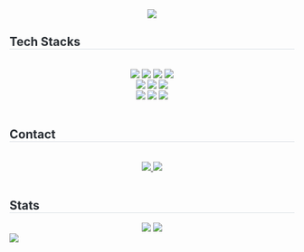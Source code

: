 <div align= "center">
    <img src="https://capsule-render.vercel.app/api?type=cylinder&color=ffffff&height=120&text=Welcome!&animation=blinking&fontColor=000000&fontSize=50" />
    </div>
    <div style="text-align: left;">
    <h2 style="border-bottom: 1px solid #d8dee4; color: #282d33;">Tech Stacks</h2> <br> 
    <div  align= "center"> <img src="https://img.shields.io/badge/Git-F05032?style=for-the-badge&logo=Git&logoColor=white">
          <img src="https://img.shields.io/badge/Github-181717?style=for-the-badge&logo=Github&logoColor=white">
          <img src="https://img.shields.io/badge/Linux-FCC624?style=for-the-badge&logo=Linux&logoColor=white">
          <img src="https://img.shields.io/badge/Notion-000000?style=for-the-badge&logo=Notion&logoColor=white"><br>
          <img src="https://img.shields.io/badge/Python-3776AB?style=for-the-badge&logo=Python&logoColor=white">
          <img src="https://img.shields.io/badge/PyTorch-EE4C2C?style=for-the-badge&logo=PyTorch&logoColor=white">
          <img src="https://img.shields.io/badge/Tensorflow-FF6F00?style=for-the-badge&logo=Tensorflow&logoColor=white"><br>
          <img src="https://img.shields.io/badge/C-A8B9CC?style=for-the-badge&logo=C&logoColor=white">
          <img src="https://img.shields.io/badge/C++-00599C?style=for-the-badge&logo=C%2B%2B&logoColor=white">
          <img src="https://img.shields.io/badge/Matlab-0076a8?style=for-the-badge&logo=Matlab&logoColor=white"><br>
          <br/></div>
    </div>
    <div style="text-align: left;">
    <h2 style="border-bottom: 1px solid #d8dee4; color: #282d33;">Contact</h2> <br> 
    <div align= "center"> <a href=https://velog.io/@hseop/posts> <img src="https://img.shields.io/badge/Velog-20C997?style=for-the-badge&logo=Velog&logoColor=white&link=https://velog.io/@hseop/posts"> </a>
         <a href=mailto:lhhss0927@gmail.com> <img src="https://img.shields.io/badge/Gmail-EA4335?style=for-the-badge&logo=Gmail&logoColor=white&link=mailto:lhhss0927@gmail.com"> </a>
          </div>  <br>
    </div>
    <div style="text-align: left;"> 
    <h2 style="border-bottom: 1px solid #d8dee4; color: #282d33;">Stats</h2> <div align= "center"> <img src="https://github-readme-stats.vercel.app/api?username=LeeHyungSeop&bg_color=180,00000000,00000000&title_color=000000&text_color=000000"
         /> <img src="https://github-readme-stats.vercel.app/api/top-langs/?username=LeeHyungSeop&layout=compact&bg_color=180,00000000,00000000&title_color=000000&text_color=000000"
           /> </div> 
        <img src="https://github-readme-stats.vercel.app/api?username=LeeHyungSeop&hide=contribs,prs&show_icons=true&theme=graywhite">
    </div>
